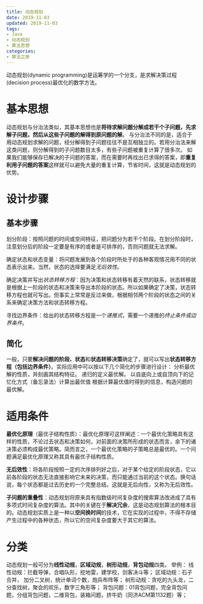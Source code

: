 ```yaml
---
title: 动态规划
date: 2019-11-03
updated: 2019-11-03
tags:
- Java
- 动态规划
- 算法思想
categories:
- 算法之旅
---
```


动态规划(dynamic programming)是运筹学的一个分支，是求解决策过程(decision process)最优化的数学方法。

# 基本思想
动态规划与分治法类似，其基本思想也是**将待求解问题分解成若干个子问题，先求解子问题，然后从这些子问题的解得到原问题的解**。
与分治法不同的是，适合于用动态规划求解的问题，经分解得到子问题往往不是互相独立的。若用分治法来解这类问题，则分解得到的子问题数目太多，有些子问题被重复计算了很多次。
如果我们能够保存已解决的子问题的答案，而在需要时再找出已求得的答案，即**重复利用子问题的答案**这样就可以避免大量的重复计算，节省时间，这就是动态规划的优势。
# 设计步骤
## 基本步骤
划分阶段：按照问题的时间或空间特征，把问题分为若干个阶段。在划分阶段时，注意划分后的阶段一定要是有序的或者是可排序的，否则问题就无法求解。

确定状态和状态变量：将问题发展到各个阶段时所处于的各种客观情况用不同的状态表示出来。当然，状态的选择要满足*无后效性*。

确定决策并写出*状态转移方程*：因为决策和状态转移有着天然的联系，状态转移就是根据上一阶段的状态和决策来导出本阶段的状态。所以如果确定了决策，状态转移方程也就可写出。但事实上常常是反过来做，根据相邻两个阶段的状态之间的关系来确定决策方法和状态转移方程。

寻找边界条件：给出的状态转移方程是一个*递推式*，需要一个递推的*终止条件或边界条件*。


## 简化
一般，只要**解决问题的阶段、状态**和**状态转移决策**确定了，就可以写出**状态转移方程（包括边界条件）**。实际应用中可以按以下几个简化的步骤进行设计：
分析最优解的性质，并刻画其结构特征。
递归的定义最优解。
以自底向上或自顶向下的记忆化方式（备忘录法）计算出最优值
根据计算最优值时得到的信息，构造问题的最优解。

# 适用条件
**最优化原理**（最优子结构性质）：最优化原理可这样阐述：一个最优化策略具有这样的性质，不论过去状态和决策如何，对前面的决策所形成的状态而言，余下的诸决策必须构成最优策略。简而言之，一个最优化策略的子策略总是最优的。一个问题满足最优化原理又称其具有最优子结构性质。

**无后效性**：将各阶段按照一定的次序排列好之后，对于某个给定的阶段状态，它以前各阶段的状态无法直接影响它未来的决策，而只能通过当前的这个状态。换句话说，每个状态都是过去历史的一个完整总结。这就是无后向性，又称为无后效性。

**子问题的重叠性**：动态规划将原来具有指数级时间复杂度的搜索算法改进成了具有多项式时间复杂度的算法。其中的关键在于**解决冗余**，这是动态规划算法的根本目的。动态规划实质上是一种以**空间换时间**的技术，它在实现的过程中，不得不存储产生过程中的各种状态，所以它的空间复杂度要大于其它的算法。


# 分类
动态规划一般可分为**线性动规**，**区域动规**，**树形动规**，**背包动规**四类。
举例：
线性动规：拦截导弹，合唱队形，挖地雷，建学校，剑客决斗等；
区域动规：石子合并， 加分二叉树，统计单词个数，炮兵布阵等；
树形动规：贪吃的九头龙，二分查找树，聚会的欢乐，数字三角形等；
背包问题：01背包问题，完全背包问题，分组背包问题，二维背包，装箱问题，挤牛奶（同济ACM第1132题）等；

